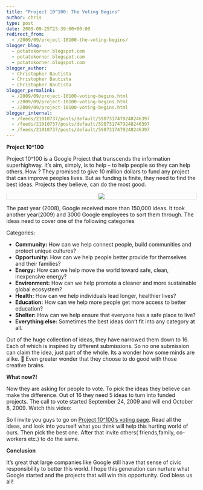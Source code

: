 ```yaml
---
title: "Project 10^100: The Voting Begins"
author: chris
type: post
date: 2009-09-25T23:39:00+00:00
redirect_from:
  - /2009/09/project-10100-the-voting-begins/
blogger_blog:
  - potatokorner.blogspot.com
  - potatokorner.blogspot.com
  - potatokorner.blogspot.com
blogger_author:
  - Christopher Bautista
  - Christopher Bautista
  - Christopher Bautista
blogger_permalink:
  - /2009/09/project-10100-voting-begins.html
  - /2009/09/project-10100-voting-begins.html
  - /2009/09/project-10100-voting-begins.html
blogger_internal:
  - /feeds/21010737/posts/default/5987317479248246397
  - /feeds/21010737/posts/default/5987317479248246397
  - /feeds/21010737/posts/default/5987317479248246397
---
```


**Project 10^100**

Project 10^100 is a Google Project that transcends the information superhighway. It&#8217;s aim, simply, is to help &#8211; to help people so they can help others. How ? They promised to give 10 million dollars to fund any project that can improve peoples lives. But as funding is finite, they need to find the best ideas. Projects they believe, can do the most good.

<!--more-->

<div style="border: 1px solid #DDD; clear: both; text-align: center;">
  <a style="margin-left: 1em; margin-right: 1em;" href="http://3.bp.blogspot.com/_BBS5bkzuLXM/Sr1TvZGmd3I/AAAAAAAADF8/UQFO6reQYbU/s1600-h/potatokorner-project-10-100.png"><img src="http://3.bp.blogspot.com/_BBS5bkzuLXM/Sr1TvZGmd3I/AAAAAAAADF8/UQFO6reQYbU/s320/potatokorner-project-10-100.png" border="0" /></a>
</div>

The past year (2008), Google received more than 150,000 ideas. It took another year(2009) and 3000 Google employees to sort them through. The ideas need to cover one of the following categories

Categories:

- **Community:** How can we help connect people, build communities and protect unique cultures?
- **Opportunity:** How can we help people better provide for themselves and their families?
- **Energy:** How can we help move the world toward safe, clean, inexpensive energy?
- **Environment:** How can we help promote a cleaner and more sustainable global ecosystem?
- **Health:** How can we help individuals lead longer, healthier lives?
- **Education:** How can we help more people get more access to better education?
- **Shelter:** How can we help ensure that everyone has a safe place to live?
- **Everything else:** Sometimes the best ideas don&#8217;t fit into any category at all.

Out of the huge collection of ideas, they have narrowed them down to 16. Each of which is inspired by different submissions. So no one submission can claim the idea, just part of the whole. Its a wonder how some minds are alike. 🙂 Even greater wonder that they choose to do good with those creative brains.  
<a name="more"></a>

**What now?!**

Now they are asking for people to vote. To pick the ideas they believe can make the difference. Out of 16 they need 5 ideas to turn into funded projects. The call to vote started September 24, 2009 and will end October 8, 2009. Watch this video:

<div>
</div>

So I invite you guys to go on <a href="http://www.project10tothe100.com/vote.html" target="_blank">Project 10^100&#8217;s voting page</a>. Read all the ideas, and look into yourself what you think will help this hurting world of ours. Then pick the best one. After that invite others( friends,family, co-workers etc.) to do the same.

**Conclusion**

It&#8217;s great that large companies like Google still have that sense of civic responsibility to better this world. I hope this generation can nurture what Google started and the projects that will win this opportunity. God bless us all!
